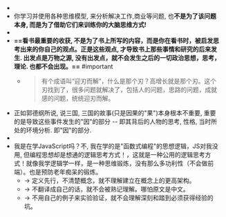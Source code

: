 -
- 你学习并使用各种思维模型, 来分析解决工作,商业等问题, 也**不是为了该问题本身, 而是为了借助它们来训练你的大脑思维方式!**
-
- **==看书最重要的收获, 不是为了书上所写的内容，而是你在看书时，被启发思考出来的你自己的观点。正是这些观点, 才导致书上那些事情和研究的后来发生.  出发点是万物之源, 没有出发点，就不会发生之后的一切政治思想，思考，理论. 也都不会出现。==** #important
	- > 有个成语叫“迎刃而解”，什么是那个刃？高增长就是那个刃。这个刃找到了，很多问题就解决了，包括人的问题，思路的问题，成就感的问题，统统迎刃而解。
- 正如郭德纲所说, 说三国, 三国的故事(只是因果的"果")本身根本不重要, 重要的是导致这些事件发生的"因"的部分 -- 即其背后的人物的思考, 性格, 当时所处的环境分析. 即"因"的部分.
-
- 我是在学JavaScript吗？不, 我在学的是"函数式编程"的思想逻辑，JS对我没用, 但编程思想却是想通的逻辑思考方式！，这就是一种公用的逻辑思考方式！就像我学逻辑学一样，是一种思维锻炼，没有那么多功利性（不会做前端）。也是预防老年痴呆的锻炼。
	- -> 定义先行，不清楚概念，就不理解建立在概念上的更高架构。
	- -> 不翻译成自己的话，就不会被熟记理解。哪怕原文是中文。
	- -> 不用自己的例子来实验验证，就不会理解深刻和踏到必须获得经验的坑。